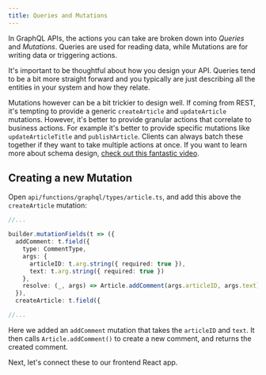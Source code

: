 ```yaml
---
title: Queries and Mutations
---
```


In GraphQL APIs, the actions you can take are broken down into _Queries_ and _Mutations_. Queries are used for reading data, while Mutations are for writing data or triggering actions.

It's important to be thoughtful about how you design your API. Queries tend to be a bit more straight forward and you typically are just describing all the entities in your system and how they relate.

Mutations however can be a bit trickier to design well. If coming from REST, it's tempting to provide a generic `createArticle` and `updateArticle` mutations. However, it's better to provide granular actions that correlate to business actions. For example it's better to provide specific mutations like `updateArticleTitle` and `publishArticle`. Clients can always batch these together if they want to take multiple actions at once. If you want to learn more about schema design, [check out this fantastic video](https://youtu.be/pJamhW2xPYw).

## Creating a new Mutation

Open `api/functions/graphql/types/article.ts`, and add this above the `createArticle` mutation:

```ts {4-11}
//...

builder.mutationFields(t => ({
  addComment: t.field({
    type: CommentType,
    args: {
      articleID: t.arg.string({ required: true }),
      text: t.arg.string({ required: true })
    },
    resolve: (_, args) => Article.addComment(args.articleID, args.text)
  }),
  createArticle: t.field({

//...
```

Here we added an `addComment` mutation that takes the `articleID` and `text`. It then calls `Article.addComment()` to create a new comment, and returns the created comment.

Next, let's connect these to our frontend React app.
